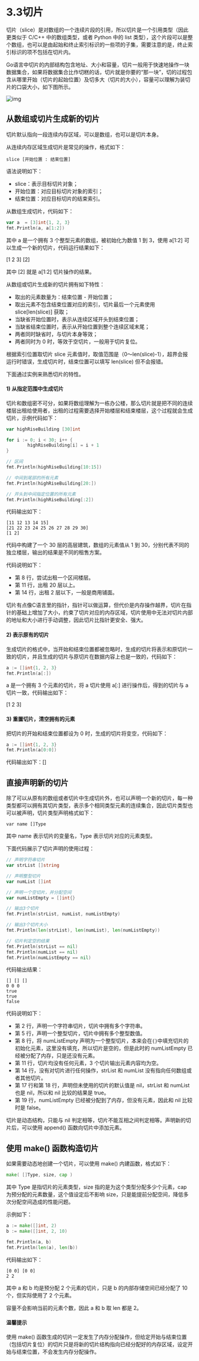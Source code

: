 # 3.3切片

切片（slice）是对数组的一个连续片段的引用，所以切片是一个引用类型（因此更类似于 C/C++ 中的数组类型，或者 Python 中的 list 类型），这个片段可以是整个数组，也可以是由起始和终止索引标识的一些项的子集，需要注意的是，终止索引标识的项不包括在切片内。

Go语言中切片的内部结构包含地址、大小和容量，切片一般用于快速地操作一块数据集合，如果将数据集合比作切糕的话，切片就是你要的“那一块”，切的过程包含从哪里开始（切片的起始位置）及切多大（切片的大小），容量可以理解为装切片的口袋大小，如下图所示。

![img](imags\3.3.jpg)

## 从数组或切片生成新的切片

切片默认指向一段连续内存区域，可以是数组，也可以是切片本身。

从连续内存区域生成切片是常见的操作，格式如下：

`slice [开始位置 : 结束位置]`

语法说明如下：

- slice：表示目标切片对象；
- 开始位置：对应目标切片对象的索引；
- 结束位置：对应目标切片的结束索引。

从数组生成切片，代码如下：

```go
var a  = [3]int{1, 2, 3}
fmt.Println(a, a[1:2])
```

其中 a 是一个拥有 3 个整型元素的数组，被初始化为数值 1 到 3，使用 a[1:2] 可以生成一个新的切片，代码运行结果如下：

[1 2 3]  [2]

其中 [2] 就是 a[1:2] 切片操作的结果。

从数组或切片生成新的切片拥有如下特性：

- 取出的元素数量为：结束位置 - 开始位置；
- 取出元素不包含结束位置对应的索引，切片最后一个元素使用 slice[len(slice)] 获取；
- 当缺省开始位置时，表示从连续区域开头到结束位置；
- 当缺省结束位置时，表示从开始位置到整个连续区域末尾；
- 两者同时缺省时，与切片本身等效；
- 两者同时为 0 时，等效于空切片，一般用于切片复位。

根据索引位置取切片 slice 元素值时，取值范围是（0～len(slice)-1），超界会报运行时错误，生成切片时，结束位置可以填写 len(slice) 但不会报错。

下面通过实例来熟悉切片的特性。

#### 1) 从指定范围中生成切片

切片和数组密不可分，如果将数组理解为一栋办公楼，那么切片就是把不同的连续楼层出租给使用者，出租的过程需要选择开始楼层和结束楼层，这个过程就会生成切片，示例代码如下：

```go
var highRiseBuilding [30]int

for i := 0; i < 30; i++ {
        highRiseBuilding[i] = i + 1
}

// 区间
fmt.Println(highRiseBuilding[10:15])

// 中间到尾部的所有元素
fmt.Println(highRiseBuilding[20:])

// 开头到中间指定位置的所有元素
fmt.Println(highRiseBuilding[:2])
```

代码输出如下：

```
[11 12 13 14 15]
[21 22 23 24 25 26 27 28 29 30]
[1 2]
```

代码中构建了一个 30 层的高层建筑，数组的元素值从 1 到 30，分别代表不同的独立楼层，输出的结果是不同的租售方案。

代码说明如下：

- 第 8 行，尝试出租一个区间楼层。
- 第 11 行，出租 20 层以上。
- 第 14 行，出租 2 层以下，一般是商用铺面。

切片有点像C语言里的指针，指针可以做运算，但代价是内存操作越界，切片在指针的基础上增加了大小，约束了切片对应的内存区域，切片使用中无法对切片内部的地址和大小进行手动调整，因此切片比指针更安全、强大。

#### 2) 表示原有的切片

生成切片的格式中，当开始和结束位置都被忽略时，生成的切片将表示和原切片一致的切片，并且生成的切片与原切片在数据内容上也是一致的，代码如下：

```go
a := []int{1, 2, 3}
fmt.Println(a[:])
```

a 是一个拥有 3 个元素的切片，将 a 切片使用 a[:] 进行操作后，得到的切片与 a 切片一致，代码输出如下：

[1 2 3]

#### 3) 重置切片，清空拥有的元素

把切片的开始和结束位置都设为 0 时，生成的切片将变空，代码如下：

```go
a := []int{1, 2, 3}
fmt.Println(a[0:0])
```

代码输出如下：[]

## 直接声明新的切片

除了可以从原有的数组或者切片中生成切片外，也可以声明一个新的切片，每一种类型都可以拥有其切片类型，表示多个相同类型元素的连续集合，因此切片类型也可以被声明，切片类型声明格式如下：

`var name []Type`

其中 name 表示切片的变量名，Type 表示切片对应的元素类型。

下面代码展示了切片声明的使用过程：

```go
// 声明字符串切片
var strList []string

// 声明整型切片
var numList []int

// 声明一个空切片，并分配空间
var numListEmpty = []int{}

// 输出3个切片
fmt.Println(strList, numList, numListEmpty)

// 输出3个切片大小
fmt.Println(len(strList), len(numList), len(numListEmpty))

// 切片判定空的结果
fmt.Println(strList == nil)
fmt.Println(numList == nil)
fmt.Println(numListEmpty == nil)
```

代码输出结果：

```
[] [] []
0 0 0
true
true
false
```

代码说明如下：

- 第 2 行，声明一个字符串切片，切片中拥有多个字符串。
- 第 5 行，声明一个整型切片，切片中拥有多个整型数值。
- 第 8 行，将 numListEmpty 声明为一个整型切片，本来会在`{}`中填充切片的初始化元素，这里没有填充，所以切片是空的，但是此时的 numListEmpty 已经被分配了内存，只是还没有元素。
- 第 11 行，切片均没有任何元素，3 个切片输出元素内容均为空。
- 第 14 行，没有对切片进行任何操作，strList 和 numList 没有指向任何数组或者其他切片。
- 第 17 行和第 18 行，声明但未使用的切片的默认值是 nil，strList 和 numList 也是 nil，所以和 nil 比较的结果是 true。
- 第 19 行，numListEmpty 已经被分配到了内存，但没有元素，因此和 nil 比较时是 false。

切片是动态结构，只能与 nil 判定相等，切片不能互相之间判定相等。声明新的切片后，可以使用 append() 函数向切片中添加元素。

## 使用 make() 函数构造切片

如果需要动态地创建一个切片，可以使用 make() 内建函数，格式如下：

```go
make( []Type, size, cap )
```

其中 Type 是指切片的元素类型，size 指的是为这个类型分配多少个元素，cap 为预分配的元素数量，这个值设定后不影响 size，只是能提前分配空间，降低多次分配空间造成的性能问题。

示例如下：

```go
a := make([]int, 2)
b := make([]int, 2, 10)

fmt.Println(a, b)
fmt.Println(len(a), len(b))
```

代码输出如下：

```
[0 0] [0 0]
2 2
```

其中 a 和 b 均是预分配 2 个元素的切片，只是 b 的内部存储空间已经分配了 10 个，但实际使用了 2 个元素。

容量不会影响当前的元素个数，因此 a 和 b 取 len 都是 2。

#### 温馨提示

使用 make() 函数生成的切片一定发生了内存分配操作，但给定开始与结束位置（包括切片复位）的切片只是将新的切片结构指向已经分配好的内存区域，设定开始与结束位置，不会发生内存分配操作。

